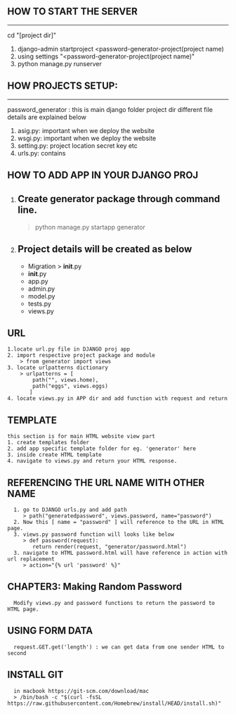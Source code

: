 HOW TO START THE SERVER
-
***********************

cd "[project dir]"
1. django-admin startproject <password-generator-project(project name)
2. using settings "<password-generator-project(project name)"
3. python manage.py runserver


HOW PROJECTS SETUP:
-
*****************
password_generator : this is main django folder project dir
different file details are explained below

1. asig.py: important when we deploy the website
2. wsgi.py: important when we deploy the website
3. setting.py: project location secret key etc
4. urls.py: contains 

HOW TO ADD APP IN YOUR DJANGO PROJ
-
1. Create generator package through command line.
    -
    > python manage.py startapp generator
2. Project details will be created as below 
   - 
   - Migration > __init__.py
   - __init__.py
   - app.py
   - admin.py
   - model.py
   - tests.py
   - views.py

URL
-
    1.locate url.py file in DJANGO proj app
    2. import respective project package and module 
        > from generator import views
    3. locate urlpatterns dictionary
        > urlpatterns = [
            path("", views.home),
            path("eggs", views.eggs)
           ]
    4. locate views.py in APP dir and add function with request and return

TEMPLATE
-
    this section is for main HTML website view part
    1. create templates folder
    2. add app specific template folder for eg. 'generator' here
    3. inside create HTML template
    4. navigate to views.py and return your HTML response.

REFERENCING THE URL NAME WITH OTHER NAME
-
      1. go to DJANGO urls.py and add path
         > path("generatedpassword", views.password, name="password")
      2. Now this [ name = "password" ] will reference to the URL in HTML page.
      3. views.py password function will looks like below
         > def password(request):
            return render(request, "generator/password.html")
      3. navigate to HTML password.html will have reference in action with url replacement
         > action="{% url 'password' %}"

CHAPTER3: Making Random Password
-
      Modify views.py and password functions to return the password to HTML page.

USING FORM DATA
-
      request.GET.get('length') : we can get data from one sender HTML to second

INSTALL GIT
--
      in macbook https://git-scm.com/download/mac
      > /bin/bash -c "$(curl -fsSL https://raw.githubusercontent.com/Homebrew/install/HEAD/install.sh)"